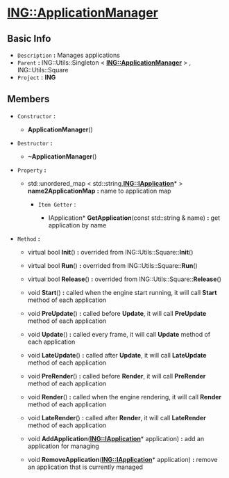 
# [**ING::ApplicationManager**](./..//ING\ApplicationManager.md) #
                
## **Basic Info** ##
- `Description` **:** Manages applications
- `Parent` **:** ING::Utils::Singleton < [**ING::ApplicationManager**](./..//ING\ApplicationManager.md) > , ING::Utils::Square
- `Project` **:** **ING**
                    
## **Members** ##
                            
- `Constructor` **:**
                    
    + **ApplicationManager**() 
                        
                            
- `Destructor` **:**
                
    + **~ApplicationManager**() 
                    
                
- `Property` **:**
    
                
    + std::unordered_map < std::string,[**ING::IApplication**](./..//ING\IApplication.md)* >  **name2ApplicationMap**  **:** name to application map
        
                    
        + `Item Getter` :
                                            
                                
            + IApplication* **GetApplication**(const std::string & name)  **:** get application by name
                                    
                                
- `Method` **:**
    
                
    + virtual bool **Init**()  **:** overrided from ING::Utils::Square::**Init**()
                        
                    
    + virtual bool **Run**()  **:** overrided from ING::Utils::Square::**Run**()
                        
                    
    + virtual bool **Release**()  **:** overrided from ING::Utils::Square::**Release**()
                        
                    
    + void **Start**()  **:** called when the engine start running, it will call **Start** method of each application
                        
                    
    + void **PreUpdate**()  **:** called before **Update**, it will call **PreUpdate** method of each application
                        
                    
    + void **Update**()  **:** called every frame, it will call **Update** method of each application
                        
                    
    + void **LateUpdate**()  **:** called after **Update**, it will call **LateUpdate** method of each application
                        
                    
    + void **PreRender**()  **:** called before **Render**, it will call **PreRender** method of each application
                        
                    
    + void **Render**()  **:** called when the engine rendering, it will call **Render** method of each application
                        
                    
    + void **LateRender**()  **:** called after **Render**, it will call **LateRender** method of each application
                        
                    
    + void **AddApplication**([**ING::IApplication**](./..//ING\IApplication.md)* application)  **:** add an application for managing
                        
                    
    + void **RemoveApplication**([**ING::IApplication**](./..//ING\IApplication.md)* application)  **:** remove an application that is currently managed
                        
                    